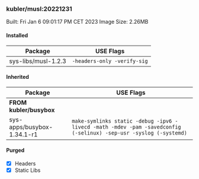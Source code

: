 ### kubler/musl:20221231

Built: Fri Jan  6 09:01:17 PM CET 2023
Image Size: 2.26MB

#### Installed
Package | USE Flags
--------|----------
sys-libs/musl-1.2.3 | `-headers-only -verify-sig`
#### Inherited
Package | USE Flags
--------|----------
**FROM kubler/busybox** |
sys-apps/busybox-1.34.1-r1 | `make-symlinks static -debug -ipv6 -livecd -math -mdev -pam -savedconfig (-selinux) -sep-usr -syslog (-systemd)`

#### Purged
- [x] Headers
- [x] Static Libs
